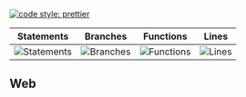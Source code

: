 [![code style: prettier](https://img.shields.io/badge/code_style-prettier-ff69b4.svg?style=flat-square)](https://github.com/prettier/prettier)

| Statements                                    | Branches                                  | Functions                                   | Lines                               |
| --------------------------------------------- | ----------------------------------------- | ------------------------------------------- | ----------------------------------- |
| ![Statements](https://img.shields.io/badge/Coverage-24.46%25-red.svg 'Make me better!') | ![Branches](https://img.shields.io/badge/Coverage-16.89%25-red.svg 'Make me better!') | ![Functions](https://img.shields.io/badge/Coverage-10.12%25-red.svg 'Make me better!') | ![Lines](https://img.shields.io/badge/Coverage-24.65%25-red.svg 'Make me better!') |

## Web
